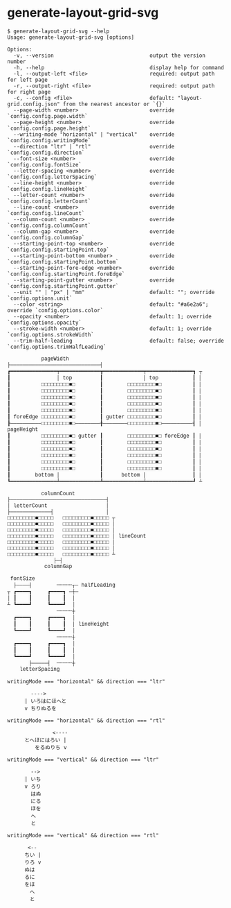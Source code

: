 # generate-layout-grid-svg

```
$ generate-layout-grid-svg --help
Usage: generate-layout-grid-svg [options]

Options:
  -v, --version                               output the version number
  -h, --help                                  display help for command
  -l, --output-left <file>                    required: output path for left page
  -r, --output-right <file>                   required: output path for right page
  -c, --config <file>                         default: "layout-grid.config.json" from the nearest ancestor or `{}`
  --page-width <number>                       override `config.config.page.width`
  --page-height <number>                      override `config.config.page.height`
  --writing-mode "horizontal" | "vertical"    override `config.config.writingMode`
  --direction "ltr" | "rtl"                   override `config.config.direction`
  --font-size <number>                        override `config.config.fontSize`
  --letter-spacing <number>                   override `config.config.letterSpacing`
  --line-height <number>                      override `config.config.lineHeight`
  --letter-count <number>                     override `config.config.letterCount`
  --line-count <number>                       override `config.config.lineCount`
  --column-count <number>                     override `config.config.columnCount`
  --column-gap <number>                       override `config.config.columnGap`
  --starting-point-top <number>               override `config.config.startingPoint.top`
  --starting-point-bottom <number>            override `config.config.startingPoint.bottom`
  --starting-point-fore-edge <number>         override `config.config.startingPoint.foreEdge`
  --starting-point-gutter <number>            override `config.config.startingPoint.gutter`
  --unit "" | "px" | "mm"                     default: ""; override `config.options.unit`
  --color <string>                            default: "#a6e2a6"; override `config.options.color`
  --opacity <number>                          default: 1; override `config.options.opacity`
  --stroke-width <number>                     default: 1; override `config.options.strokeWidth`
  --trim-half-leading                         default: false; override `config.options.trimHalfLeading`
```

<!-- prettier-ignore-start -->
<!-- EAWの違いでGitHub上の表示とVS Codeのプレビューの両方が崩れないように、GitHubと同じフォント（`getComputedStyle($0).fontFamily`）を指定。GitHubでは単に無視される。 -->
<pre><code style="font-family: ui-monospace, SFMono-Regular, 'SF Mono', Menlo, Consolas, 'Liberation Mono', monospace;">           pageWidth
├─────────────────────────────┤
┏━━━━━━━━━━━━━━━┯━━━━━━━━━━━━━┳━━━━━━━━━━━━━┯━━━━━━━━━━━━━━━┓ ┬
┃               │ top         ┃             │ top           ┃ │
┃          □□□□□□□□□■□        ┃        □□□□□□□□□■□          ┃ │
┃          □□□□□□□□□■□        ┃        □□□□□□□□□■□          ┃ │
┃          □□□□□□□□□■□        ┃        □□□□□□□□□■□          ┃ │
┃          □□□□□□□□□■□        ┃        □□□□□□□□□■□          ┃ │
┃          □□□□□□□□□■□        ┃        □□□□□□□□□■□          ┃ │
┃ foreEdge □□□□□□□□□■□        ┃ gutter □□□□□□□□□■□          ┃ │
┠──────────□□□□□□□□□■□────────╂────────□□□□□□□□□■□──────────┨ │ pageHeight
┃          □□□□□□□□□■□ gutter ┃        □□□□□□□□□■□ foreEdge ┃ │
┃          □□□□□□□□□■□        ┃        □□□□□□□□□■□          ┃ │
┃          □□□□□□□□□■□        ┃        □□□□□□□□□■□          ┃ │
┃          □□□□□□□□□■□        ┃        □□□□□□□□□■□          ┃ │
┃          □□□□□□□□□■□        ┃        □□□□□□□□□■□          ┃ │
┃          □□□□□□□□□■□        ┃        □□□□□□□□□■□          ┃ │
┃        bottom │             ┃      bottom │               ┃ │
┗━━━━━━━━━━━━━━━┷━━━━━━━━━━━━━┻━━━━━━━━━━━━━┷━━━━━━━━━━━━━━━┛ ┴

           columnCount
├───────────────────────────────┤
│ letterCount                   │
├─────────────┤                 │
□□□□□□□□□■□□□□□   □□□□□□□□□■□□□□□ ┬
□□□□□□□□□■□□□□□   □□□□□□□□□■□□□□□ │
□□□□□□□□□■□□□□□   □□□□□□□□□■□□□□□ │
□□□□□□□□□■□□□□□   □□□□□□□□□■□□□□□ │ lineCount
□□□□□□□□□■□□□□□   □□□□□□□□□■□□□□□ │
□□□□□□□□□■□□□□□   □□□□□□□□□■□□□□□ │
□□□□□□□□□■□□□□□   □□□□□□□□□■□□□□□ ┴
               ├─┤
            columnGap

 fontSize
  ├────┤        ╌╌╌╌╌┬─ halfLeading
┬ ┏━━━━┓     ┏━━━━┓ ─┼─
│ ┃    ┃     ┃    ┃  │
┴ ┗━━━━┛     ┗━━━━┛  │
                ╌╌╌╌╌┼
  ┏━━━━┓     ┏━━━━┓  │
  ┃    ┃     ┃    ┃  │ lineHeight
  ┗━━━━┛     ┗━━━━┛  │
                ╌╌╌╌╌┼
  ┏━━━━┓     ┏━━━━┓  │
  ┃    ┃     ┃    ┃  │
  ┗━━━━┛     ┗━━━━┛  │
       ├─────┤  ╌╌╌╌╌┼
    letterSpacing</code></pre>

<dl>
<dt><code>writingMode === "horizontal" && direction === "ltr"</code></dt><dd><pre><code>  ---->
| いろはにほへと
v ちりぬるを</code></pre></dd>
<dt><code>writingMode === "horizontal" && direction === "rtl"</code></dt><dd><pre><code>         <----
とへほにはろい |
　　をるぬりち v</code></pre></dd>
<dt><code>writingMode === "vertical" && direction === "ltr"</code></dt><dd><pre><code>  -->
| いち
v ろり
  はぬ
  にる
  ほを
  へ
  と</code></pre></dd>
<dt><code>writingMode === "vertical" && direction === "rtl"</code></dt><dd><pre><code> <--
ちい |
りろ v
ぬは
るに
をほ
　へ
　と</code></pre></dd>
</dl>

<!-- prettier-ignore-end -->
